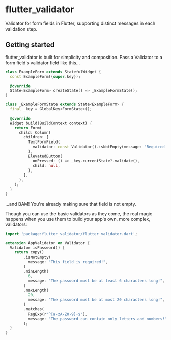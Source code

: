 # flutter_validator

Validator for form fields in Flutter, supporting distinct messages in each validation step.

## Getting started

flutter_validator is built for simplicity and composition. Pass a Validator to a form field's validator field like this...

```dart
class ExampleForm extends StatefulWidget {
  const ExampleForm({super.key});

  @override
  State<ExampleForm> createState() => _ExampleFormState();
}

class _ExampleFormState extends State<ExampleForm> {
  final _key = GlobalKey<FormState>();

  @override
  Widget build(BuildContext context) {
    return Form(
      child: Column(
        children: [
          TextFormField(
            validator: const Validator().isNotEmpty(message: "Required!"),
          ),
          ElevatedButton(
            onPressed: () => _key.currentState?.validate(),
            child: null,
          ),
        ],
      ),
    );
  }
}
```

...and BAM! You're already making sure that field is not empty.

Though you can use the basic validators as they come, the real magic happens when you use them to build your app's own, more complex, validators:

```dart
import 'package:flutter_validator/flutter_validator.dart';

extension AppValidator on Validator {
  Validator isPassword() {
    return copy()
        .isNotEmpty(
          message: "This field is required!",
        )
        .minLength(
          6,
          message: "The password must be at least 6 characters long!",
        )
        .maxLength(
          20,
          message: "The password must be at most 20 characters long!",
        )
        .matches(
          RegExp(r"^[a-zA-Z0-9]+$"),
          message: "The password can contain only letters and numbers!",
        );
  }
}
```
